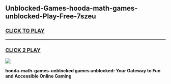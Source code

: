 
## Unblocked-Games-hooda-math-games-unblocked-Play-Free-7szeu
<h3>
<a href="https://premium76.site?title=hooda-math-games-unblocked&ref=10A">CLICK TO PLAY</a></h3>
<hr>

<h3>
<a href="https://premium76.site?title=hooda-math-games-unblocked&ref=10A">CLICK 2 PLAY</a>
  
</h3>

<a href="https://premium76.site?title=hooda-math-games-unblocked&ref=10A"><img src="https://clearcache.store/games.png"></a>


**hooda-math-games-unblocked games unblocked: Your Gateway to Fun and Accessible Online Gaming**
